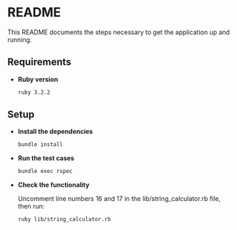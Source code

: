 # README

This README documents the steps necessary to get the application up and running.

## Requirements

- **Ruby version**  
  ```bash
  ruby 3.2.2
  
## Setup

- **Install the dependencies**  
  ```bash
  bundle install

- **Run the test cases**  
  ```bash
  bundle exec rspec

- **Check the functionality**
  
  Uncomment line numbers 16 and 17 in the lib/string_calculator.rb file, then run:
  
  ```bash
  ruby lib/string_calculator.rb